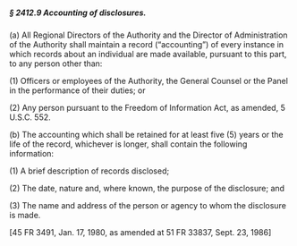 ##### § 2412.9 Accounting of disclosures. #####

(a) All Regional Directors of the Authority and the Director of Administration of the Authority shall maintain a record (“accounting”) of every instance in which records about an individual are made available, pursuant to this part, to any person other than:

(1) Officers or employees of the Authority, the General Counsel or the Panel in the performance of their duties; or

(2) Any person pursuant to the Freedom of Information Act, as amended, 5 U.S.C. 552.

(b) The accounting which shall be retained for at least five (5) years or the life of the record, whichever is longer, shall contain the following information:

(1) A brief description of records disclosed;

(2) The date, nature and, where known, the purpose of the disclosure; and

(3) The name and address of the person or agency to whom the disclosure is made.

[45 FR 3491, Jan. 17, 1980, as amended at 51 FR 33837, Sept. 23, 1986]